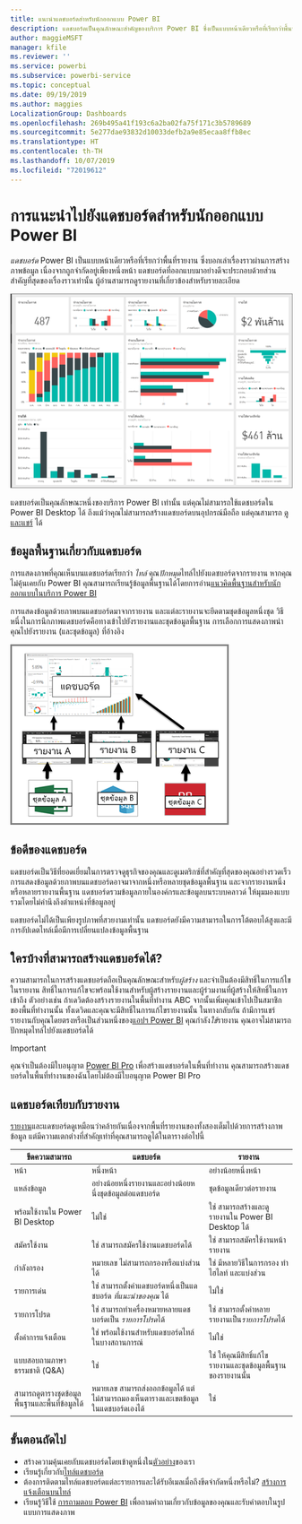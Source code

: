 ```yaml
---
title: แนะนำแดชบอร์ดสำหรับนักออกแบบ Power BI
description: แดชบอร์ดเป็นคุณลักษณะสำคัญของบริการ Power BI ซึ่งเป็นแบบหน้าเดียวหรือที่เรียกว่าพื้นที่รายงาน ซึ่งบอกเล่าเรื่องราวผ่านการสร้างภาพข้อมูล
author: maggieMSFT
manager: kfile
ms.reviewer: ''
ms.service: powerbi
ms.subservice: powerbi-service
ms.topic: conceptual
ms.date: 09/19/2019
ms.author: maggies
LocalizationGroup: Dashboards
ms.openlocfilehash: 269b495a41f193c6a2ba02fa75f171c3b5789689
ms.sourcegitcommit: 5e277dae93832d10033defb2a9e85ecaa8ffb8ec
ms.translationtype: HT
ms.contentlocale: th-TH
ms.lasthandoff: 10/07/2019
ms.locfileid: "72019612"
---
```

# <a name="introduction-to-dashboards-for-power-bi-designers"></a>การแนะนำไปยังแดชบอร์ดสำหรับนักออกแบบ Power BI

*แดชบอร์ด* Power BI เป็นแบบหน้าเดียวหรือที่เรียกว่าพื้นที่รายงาน ซึ่งบอกเล่าเรื่องราวผ่านการสร้างภาพข้อมูล เนื่องจากถูกจำกัดอยู่เพียงหนึ่งหน้า แดชบอร์ดที่ออกแบบมาอย่างดีจะประกอบด้วยส่วนสำคัญที่สุดของเรื่องราวเท่านั้น ผู้อ่านสามารถดูรายงานที่เกี่ยวข้องสำหรับรายละเอียด

![แดชบอร์ด](media/service-dashboards/power-bi-dashboard2.png)

แดชบอร์ดเป็นคุณลักษณะหนึ่งของบริการ Power BI เท่านั้น แต่คุณไม่สามารถใช้แดชบอร์ดใน Power BI Desktop ได้ ถึงแม้ว่าคุณไม่สามารถสร้างแดชบอร์ดบนอุปกรณ์มือถือ แต่คุณสามารถ [ดูและแชร์](mobile-apps-view-dashboard.md) ได้

## <a name="dashboard-basics"></a>ข้อมูลพื้นฐานเกี่ยวกับแดชบอร์ด 

การแสดงภาพที่คุณเห็นบนแดชบอร์ดเรียกว่า *ไทล์* คุณ*ปักหมุด*ไทล์ไปยังแดชบอร์ดจากรายงาน หากคุณไม่คุ้นเคยกับ Power BI คุณสามารถเรียนรู้ข้อมูลพื้นฐานได้โดยการอ่าน[แนวคิดพื้นฐานสำหรับนักออกแบบในบริการ Power BI](service-basic-concepts.md)

การแสดงข้อมูลด้วยภาพบนแดชบอร์ดมาจากรายงาน และแต่ละรายงานจะยึดตามชุดข้อมูลหนึ่งชุด วิธีหนึ่งในการนึกภาพแดชบอร์ดคือทางเข้าไปยังรายงานและชุดข้อมูลพื้นฐาน การเลือกการแสดงภาพนำคุณไปยังรายงาน (และชุดข้อมูล) ที่อ้างอิง

![ไดอะแกรมจะแสดงความสัมพันธ์ระหว่างแดชบอร์ด รายงาน และชุดข้อมูล](media/service-dashboards/power-bi-diagram.png)

## <a name="advantages-of-dashboards"></a>ข้อดีของแดชบอร์ด
แดชบอร์ดเป็นวิธีที่ยอดเยี่ยมในการตรวจดูธุรกิจของคุณและดูเมตริกซ์ที่สำคัญที่สุดของคุณอย่างรวดเร็ว การแสดงข้อมูลด้วยภาพบนแดชบอร์ดอาจมาจากหนึ่งหรือหลายชุดข้อมูลพื้นฐาน และจากรายงานหนึ่งหรือหลายรายงานพื้นฐาน แดชบอร์ดรวมข้อมูลภายในองค์กรและข้อมูลบนระบบคลาวด์ ให้มุมมองแบบรวมโดยไม่คำนึงถึงตำแหน่งที่ข้อมูลอยู่

แดชบอร์ดไม่ได้เป็นเพียงรูปภาพที่สวยงามเท่านั้น แดชบอร์ดยังมีความสามารถในการโต้ตอบได้สูงและมีการอัปเดตไทล์เมื่อมีการเปลี่ยนแปลงข้อมูลพื้นฐาน

## <a name="who-can-create-a-dashboard"></a>ใครบ้างที่สามารถสร้างแดชบอร์ดได้?
ความสามารถในการสร้างแดชบอร์ดถือเป็นคุณลักษณะสำหรับ*ผู้สร้าง* และจำเป็นต้องมีสิทธิ์ในการแก้ไขในรายงาน สิทธิ์ในการแก้ไขจะพร้อมใช้งานสำหรับผู้สร้างรายงานและผู้ร่วมงานที่ผู้สร้างให้สิทธิ์ในการเข้าถึง ตัวอย่างเช่น ถ้าเดวิดต้องสร้างรายงานในพื้นที่ทำงาน ABC จากนั้นเพิ่มคุณเข้าไปเป็นสมาชิกของพื้นที่ทำงานนั้น ทั้งเดวิดและคุณจะมีสิทธิ์ในการแก้ไขรายงานนั้น ในทางกลับกัน ถ้ามีการแชร์รายงานกับคุณโดยตรงหรือเป็นส่วนหนึ่งของ[แอปฯ Power BI](service-create-distribute-apps.md) คุณกำลัง*ใช้*รายงาน คุณอาจไม่สามารถปักหมุดไทล์ไปยังแดชบอร์ดได้ 

> [!IMPORTANT]
> คุณจำเป็นต้องมีใบอนุญาต [Power BI Pro](service-free-vs-pro.md) เพื่อสร้างแดชบอร์ดในพื้นที่ทำงาน คุณสามารถสร้างแดชบอร์ดในพื้นที่ทำงานของฉันโดยไม่ต้องมีใบอนุญาต Power BI Pro


## <a name="dashboards-versus-reports"></a>แดชบอร์ดเทียบกับรายงาน
[รายงาน](service-reports.md)และแดชบอร์ดดูเหมือนว่าคล้ายกันเนื่องจากพื้นที่รายงานของทั้งสองเต็มไปด้วยการสร้างภาพข้อมูล แต่มีความแตกต่างที่สำคัญเท่าที่คุณสามารถดูได้ในตารางต่อไปนี้

| **ขีดความสามารถ** | **แดชบอร์ด** | **รายงาน** |
| --- | --- | --- |
| หน้า |หนึ่งหน้า |อย่างน้อยหนึ่งหน้า |
| แหล่งข้อมูล |อย่างน้อยหนึ่งรายงานและอย่างน้อยหนึ่งชุดข้อมูลต่อแดชบอร์ด |ชุดข้อมูลเดียวต่อรายงาน |
| พร้อมใช้งานใน Power BI Desktop |ไม่ใช่ | ใช่ สามารถสร้างและดูรายงานใน Power BI Desktop ได้ |
| สมัครใช้งาน |ใช่ สามารถสมัครใช้งานแดชบอร์ดได้ |ใช่ สามารถสมัครใช้งานหน้ารายงาน |
| กำลังกรอง |หมายเลข ไม่สามารถกรองหรือแบ่งส่วนได้ |ใช่ มีหลายวิธีในการกรอง ทำไฮไลท์ และแบ่งส่วน |
| รายการเด่น |ใช่ สามารถตั้งค่าแดชบอร์ดหนึ่งเป็นแดชบอร์ด *ที่แนะนำของคุณ* ได้ |ไม่ใช่ |
| รายการโปรด | ใช่ สามารถทำเครื่องหมายหลายแดชบอร์ดเป็น *รายการโปรด*ได้ | ใช่ สามารถตั้งค่าหลายรายงานเป็น*รายการโปรด*ได้
| ตั้งค่าการแจ้งเตือน |ใช่ พร้อมใช้งานสำหรับแดชบอร์ดไทล์ในบางสถานการณ์ |ไม่ใช่ |
| แบบสอบถามภาษาธรรมชาติ (Q&A) |ใช่ | ใช่ ให้คุณมีสิทธิ์แก้ไขรายงานและชุดข้อมูลพื้นฐานของรายงานนั้น |
| สามารถดูตารางชุดข้อมูลพื้นฐานและพื้นที่ข้อมูลได้ |หมายเลข สามารถส่งออกข้อมูลได้ แต่ไม่สามารถมองเห็นตารางและเขตข้อมูลในแดชบอร์ดเองได้ |ใช่ |


## <a name="next-steps"></a>ขั้นตอนถัดไป
* สร้างความคุ้นเคยกับแดชบอร์ดโดยเข้าดูหนึ่งใน[ตัวอย่าง](sample-tutorial-connect-to-the-samples.md)ของเรา
* เรียนรู้เกี่ยวกับ[ไทล์แดชบอร์ด](service-dashboard-tiles.md)
* ต้องการติดตามไทล์แดชบอร์ดแต่ละรายการและได้รับอีเมลเมื่อถึงขีดจำกัดหนึ่งหรือไม่? [สร้างการแจ้งเตือนบนไทล์](service-set-data-alerts.md)
* เรียนรู้วิธีใช้ [การถามตอบ Power BI](power-bi-tutorial-q-and-a.md) เพื่อถามคำถามเกี่ยวกับข้อมูลของคุณและรับคำตอบในรูปแบบการแสดงภาพ
